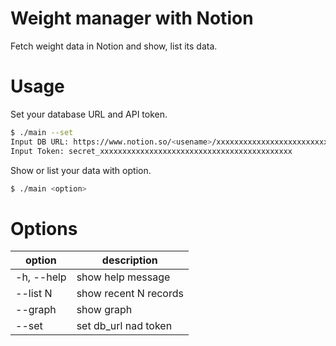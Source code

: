 # Weight manager with Notion

Fetch weight data in Notion and show, list its data.

# Usage

Set your database URL and API token.

``` bash
$ ./main --set
Input DB URL: https://www.notion.so/<usename>/xxxxxxxxxxxxxxxxxxxxxxxxxxxxxxxx?v=xxxxxxxxxxxxxxxxxxxxxxxxxxxxxxxx
Input Token: secret_xxxxxxxxxxxxxxxxxxxxxxxxxxxxxxxxxxxxxxxxxxx
```

Show or list your data with option.

``` bash
$ ./main <option>
```

# Options

|  option  |  description  |
| ---- | ---- |
| -h, --help | show help message |
| --list N | show recent N records |
| --graph | show graph |
| --set | set db_url nad token |
